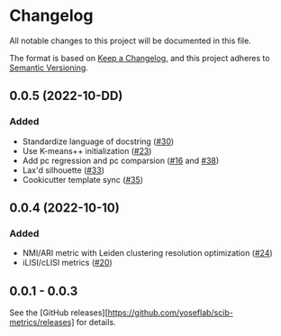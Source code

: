 # Changelog

All notable changes to this project will be documented in this file.

The format is based on [Keep a Changelog][],
and this project adheres to [Semantic Versioning][].

[keep a changelog]: https://keepachangelog.com/en/1.0.0/
[semantic versioning]: https://semver.org/spec/v2.0.0.html

## 0.0.5 (2022-10-DD)

### Added

-   Standardize language of docstring ([#30][])
-   Use K-means++ initialization ([#23][])
-   Add pc regression and pc comparsion ([#16][] and [#38][])
-   Lax'd silhouette ([#33][])
-   Cookicutter template sync ([#35][])

[#33]: https://github.com/YosefLab/scib-metrics/pull/33
[#38]: https://github.com/YosefLab/scib-metrics/pull/38
[#35]: https://github.com/YosefLab/scib-metrics/pull/35
[#16]: https://github.com/YosefLab/scib-metrics/pull/16
[#23]: https://github.com/YosefLab/scib-metrics/pull/23
[#30]: https://github.com/YosefLab/scib-metrics/pull/30

## 0.0.4 (2022-10-10)

### Added

-   NMI/ARI metric with Leiden clustering resolution optimization ([#24][])
-   iLISI/cLISI metrics ([#20][])

[#20]: https://github.com/YosefLab/scib-metrics/pull/20
[#24]: https://github.com/YosefLab/scib-metrics/pull/24

## 0.0.1 - 0.0.3

See the [GitHub releases][https://github.com/yoseflab/scib-metrics/releases] for details.
